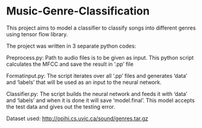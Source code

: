 # Music-Genre-Classification
This project aims to model a classifier to classify songs into different genres using tensor flow library.



The project was written in 3 separate python codes:

Preprocess.py: Path to audio files is to be given as input. This python script calculates the MFCC and save the result in ‘.pp’ file

Formatinput.py: The script iterates over all ‘.pp’ files and generates ‘data’ and ‘labels’ that will be used as an input to the neural network.

Classifier.py: The script builds the neural  network and feeds it with ‘data’ and ‘labels’ and when it is done it will save ‘model.final’. This model accepts the test data and gives out the testing error.

Dataset used: http://opihi.cs.uvic.ca/sound/genres.tar.gz
